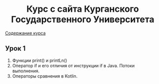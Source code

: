<h1 align="center"; text-size="12px">Курс с сайта Курганского Государственного Университета</h1>
<a href="http://it.kgsu.ru/Kotlin/oglav1.html">Содержание курса</a>


<h2>Урок 1</h2>
<ol>
 <li>Функции print() и printLn()</li>
<li>Оператор if и его отличия от инструкции if в Java. Потоки выполнения.</li>
<li>Операторы сравнения в Kotlin.</li>
</ol>
